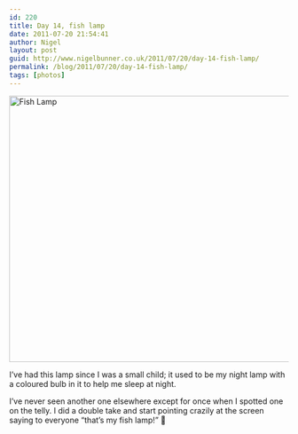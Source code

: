 ```yaml
---
id: 220
title: Day 14, fish lamp
date: 2011-07-20 21:54:41
author: Nigel
layout: post
guid: http://www.nigelbunner.co.uk/2011/07/20/day-14-fish-lamp/
permalink: /blog/2011/07/20/day-14-fish-lamp/
tags: [photos]
---
```

[<img src="http://farm7.static.flickr.com/6004/5958565641_92f7b715a3_z.jpg" width="640" height="480" alt="Fish Lamp" />](http://www.flickr.com/photos/icklephotos/5958565641/ "Fish Lamp by icle fotos, on Flickr")

I&#8217;ve had this lamp since I was a small child; it used to be my night lamp with a coloured bulb in it to help me sleep at night.

I&#8217;ve never seen another one elsewhere except for once when I spotted one on the telly. I did a double take and start pointing crazily at the screen saying to everyone &#8220;that&#8217;s my fish lamp!&#8221; 🙂